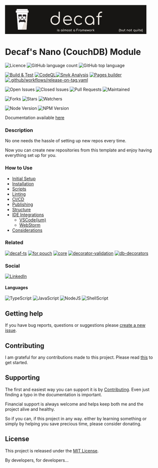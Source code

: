 ![Banner](./workdocs/assets/Banner.png)

# Decaf's Nano (CouchDB) Module

![Licence](https://img.shields.io/github/license/decaf-ts/for-nano.svg?style=plastic)
![GitHub language count](https://img.shields.io/github/languages/count/decaf-ts/for-nano?style=plastic)
![GitHub top language](https://img.shields.io/github/languages/top/decaf-ts/for-nano?style=plastic)

[![Build & Test](https://github.com/decaf-ts/for-nano/actions/workflows/nodejs-build-prod.yaml/badge.svg)](https://github.com/decaf-ts/for-nano/actions/workflows/nodejs-build-prod.yaml)
[![CodeQL](https://github.com/decaf-ts/for-nano/actions/workflows/codeql-analysis.yml/badge.svg)](https://github.com/decaf-ts/for-nano/actions/workflows/codeql-analysis.yml)[![Snyk Analysis](https://github.com/decaf-ts/for-nano/actions/workflows/snyk-analysis.yaml/badge.svg)](https://github.com/decaf-ts/for-nano/actions/workflows/snyk-analysis.yaml)
[![Pages builder](https://github.com/decaf-ts/for-nano/actions/workflows/pages.yaml/badge.svg)](https://github.com/decaf-ts/for-nano/actions/workflows/pages.yaml)
[![.github/workflows/release-on-tag.yaml](https://github.com/decaf-ts/for-nano/actions/workflows/release-on-tag.yaml/badge.svg?event=release)](https://github.com/decaf-ts/for-nano/actions/workflows/release-on-tag.yaml)

![Open Issues](https://img.shields.io/github/issues/decaf-ts/for-nano.svg)
![Closed Issues](https://img.shields.io/github/issues-closed/decaf-ts/for-nano.svg)
![Pull Requests](https://img.shields.io/github/issues-pr-closed/decaf-ts/for-nano.svg)
![Maintained](https://img.shields.io/badge/Maintained%3F-yes-green.svg)

![Forks](https://img.shields.io/github/forks/decaf-ts/for-nano.svg)
![Stars](https://img.shields.io/github/stars/decaf-ts/for-nano.svg)
![Watchers](https://img.shields.io/github/watchers/decaf-ts/for-nano.svg)

![Node Version](https://img.shields.io/badge/dynamic/json.svg?url=https%3A%2F%2Fraw.githubusercontent.com%2Fbadges%2Fshields%2Fmaster%2Fpackage.json&label=Node&query=$.engines.node&colorB=blue)
![NPM Version](https://img.shields.io/badge/dynamic/json.svg?url=https%3A%2F%2Fraw.githubusercontent.com%2Fbadges%2Fshields%2Fmaster%2Fpackage.json&label=NPM&query=$.engines.npm&colorB=purple)

Documentation available [here](https://decaf-ts.github.io/for-nano/)

### Description

No one needs the hassle of setting up new repos every time.

Now you can create new repositories from this template and enjoy having everything set up for you.



### How to Use

- [Initial Setup](./workdocs/tutorials/For%20Developers.md#_initial-setup_)
- [Installation](./workdocs/tutorials/For%20Developers.md#installation)
- [Scripts](./workdocs/tutorials/For%20Developers.md#scripts)
- [Linting](./workdocs/tutorials/For%20Developers.md#testing)
- [CI/CD](./workdocs/tutorials/For%20Developers.md#continuous-integrationdeployment)
- [Publishing](./workdocs/tutorials/For%20Developers.md#publishing)
- [Structure](./workdocs/tutorials/For%20Developers.md#repository-structure)
- [IDE Integrations](./workdocs/tutorials/For%20Developers.md#ide-integrations)
  - [VSCode(ium)](./workdocs/tutorials/For%20Developers.md#visual-studio-code-vscode)
  - [WebStorm](./workdocs/tutorials/For%20Developers.md#webstorm)
- [Considerations](./workdocs/tutorials/For%20Developers.md#considerations)




### Related

[![decaf-ts](https://github-readme-stats.vercel.app/api/pin/?username=decaf-ts&repo=decaf-ts)](https://github.com/decaf-ts/decaf-ts)
[![for pouch](https://github-readme-stats.vercel.app/api/pin/?username=decaf-ts&repo=for-pouch)](https://github.com/decaf-ts/for-pouch)
[![core](https://github-readme-stats.vercel.app/api/pin/?username=decaf-ts&repo=core)](https://github.com/decaf-ts/core)
[![decorator-validation](https://github-readme-stats.vercel.app/api/pin/?username=decaf-ts&repo=decorator-validation)](https://github.com/decaf-ts/decorator-validation)
[![db-decorators](https://github-readme-stats.vercel.app/api/pin/?username=decaf-ts&repo=db-decorators)](https://github.com/decaf-ts/db-decorators)


### Social

[![LinkedIn](https://img.shields.io/badge/LinkedIn-0077B5?style=for-the-badge&logo=linkedin&logoColor=white)](https://www.linkedin.com/in/decaf-ts/)




#### Languages

![TypeScript](https://img.shields.io/badge/TypeScript-007ACC?style=for-the-badge&logo=typescript&logoColor=white)
![JavaScript](https://img.shields.io/badge/JavaScript-F7DF1E?style=for-the-badge&logo=javascript&logoColor=black)
![NodeJS](https://img.shields.io/badge/Node.js-43853D?style=for-the-badge&logo=node.js&logoColor=white)
![ShellScript](https://img.shields.io/badge/Shell_Script-121011?style=for-the-badge&logo=gnu-bash&logoColor=white)

## Getting help

If you have bug reports, questions or suggestions please [create a new issue](https://github.com/decaf-ts/ts-workspace/issues/new/choose).

## Contributing

I am grateful for any contributions made to this project. Please read [this](./workdocs/98-Contributing.md) to get started.

## Supporting

The first and easiest way you can support it is by [Contributing](./workdocs/98-Contributing.md). Even just finding a typo in the documentation is important.

Financial support is always welcome and helps keep both me and the project alive and healthy.

So if you can, if this project in any way. either by learning something or simply by helping you save precious time, please consider donating.

## License

This project is released under the [MIT License](./LICENSE.md).

By developers, for developers...